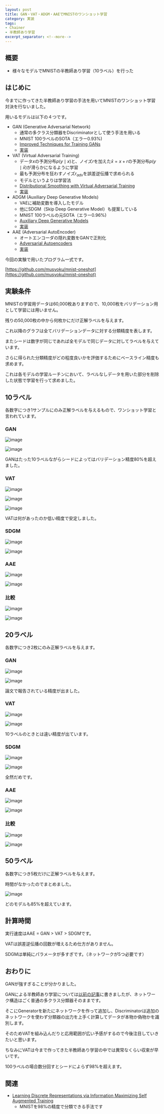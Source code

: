 ```yaml
---
layout: post
title: GAN・VAT・ADGM・AAEでMNISTのワンショット学習
category: 実装
tags:
- Chainer
- 半教師あり学習
excerpt_separator: <!--more-->
---
```


## 概要

- 様々なモデルでMNISTの半教師あり学習（10ラベル）を行った

<!--more-->

## はじめに

今までに作ってきた半教師あり学習の手法を用いてMNISTのワンショット学習対決を行ないました。

用いるモデルは以下の４つです。

- GAN (Generative Adversarial Network)
	- 通常の多クラス分類器をDiscriminatorとして使う手法を用いる
	- MNIST 100ラベルのSOTA（エラー0.93%)
	- [Improved Techniques for Training GANs](https://arxiv.org/abs/1606.03498)
	- [実装](https://github.com/musyoku/improved-gan)
- VAT (Virtual Adversarial Training)
	- データ$x$の予測分布$p(y \mid x)$と、ノイズ$r$を加えた$\bar{x} = x + r$の予測分布$p(y \mid \bar{x})$が滑らかになるように学習
	- 最も予測分布を狂わすノイズ$r_{adv}$を誤差逆伝播で求められる
	- モデルというよりは学習法
	- [Distributional Smoothing with Virtual Adversarial Training](https://arxiv.org/abs/1507.00677)
	- [実装](https://github.com/musyoku/vat)
- ADGM (Auxiliary Deep Generative Models)
	- VAEに補助変数を導入したモデル
	- 他にSDGM（Skip Deep Generative Model）も提案している
	- MNIST 100ラベルの元SOTA（エラー0.96%)
	- [Auxiliary Deep Generative Models](https://arxiv.org/abs/1602.05473)
	- [実装](https://github.com/musyoku/adgm)
- AAE (Adversarial AutoEncoder)
	- オートエンコーダの隠れ変数をGANで正則化
	- [Adversarial Autoencoders](https://arxiv.org/abs/1511.05644)
	- [実装](https://github.com/musyoku/adversarial-autoencoder)

今回の実験で用いたプログラム一式です。

[https://github.com/musyoku/mnist-oneshot](https://github.com/musyoku/mnist-oneshot)

## 実験条件

MNISTの学習用データは60,000枚ありますので、10,000枚をバリデーション用として学習には用いません。

残りの50,000枚の中から何枚かにだけ正解ラベルを与えます。

これ以降のグラフは全てバリデーションデータに対する分類精度を表します。

またシードは数字が同じであれば全モデルで同じデータに対してラベルを与えています。

さらに得られた分類精度がどの程度良いかを評価するためにベースライン精度も求めます。

これは各モデルの学習ルーチンにおいて、ラベルなしデータを用いた部分を削除した状態で学習を行って求めました。

## 10ラベル

各数字につき1サンプルにのみ正解ラベルを与えるもので、ワンショット学習と言われています。

### GAN

![image](/images/post/2016-12-27/gan_10_seed_1.png)

![image](/images/post/2016-12-27/gan_10_seed_2.png)

GANはたった10ラベルながらシードによってはバリデーション精度80%を超えました。

### VAT

![image](/images/post/2016-12-27/vat_10_seed_1.png)

![image](/images/post/2016-12-27/vat_10_seed_2.png)

![image](/images/post/2016-12-27/vat_10_seed_3.png)

VATは何があったのか低い精度で安定しました。

### SDGM

![image](/images/post/2016-12-27/sdgm_10_seed_1.png)

![image](/images/post/2016-12-27/sdgm_10_seed_2.png)

### AAE

![image](/images/post/2016-12-27/aae_10_seed_1.png)

![image](/images/post/2016-12-27/aae_10_seed_2.png)

### 比較

![image](/images/post/2016-12-27/all_10_seed_1.png)

![image](/images/post/2016-12-27/all_10_seed_2.png)

## 20ラベル

各数字につき2枚にのみ正解ラベルを与えます。

### GAN

![image](/images/post/2016-12-27/gan_20_seed_1.png)

![image](/images/post/2016-12-27/gan_20_seed_2.png)

論文で報告されている精度が出ました。

### VAT

![image](/images/post/2016-12-27/vat_20_seed_1.png)

![image](/images/post/2016-12-27/vat_20_seed_2.png)

10ラベルのときとは違い精度が出ています。

### SDGM

![image](/images/post/2016-12-27/sdgm_20_seed_1.png)

![image](/images/post/2016-12-27/sdgm_20_seed_2.png)

全然だめです。

### AAE

![image](/images/post/2016-12-27/aae_20_seed_1.png)

![image](/images/post/2016-12-27/aae_20_seed_2.png)

### 比較

![image](/images/post/2016-12-27/all_20_seed_1.png)

![image](/images/post/2016-12-27/all_20_seed_2.png)

## 50ラベル

各数字につき5枚だけに正解ラベルを与えます。

時間がなかったのでまとめました。

![image](/images/post/2016-12-27/all_50_seed_1.png)

どのモデルも85%を超えています。

## 計算時間

実行速度はAAE = GAN > VAT > SDGMです。

VATは誤差逆伝播の回数が増えるため仕方がありません。

SDGMは単純にパラメータが多すぎです。（ネットワークが5つ必要です）

## おわりに

GANが強すぎることが分かりました。

GANによる半教師あり学習については[以前の記事](/2016/12/23/Improved-Techniques-for-Training-GANs/)に書きましたが、ネットワーク構造はごく普通の多クラス分類器そのままです。

そこにGeneratorを新たにネットワークを作って追加し、Discriminatorは追加のネットワークを使わず分類器の出力を上手く計算してデータが本物か偽物かを識別します。

そのためVATを組み込んだりと応用範囲が広い予感がするので今後注目していきたいと思います。

ちなみにVATは今まで作ってきた半教師あり学習の中では異常なくらい収束が早いです。

100ラベルの場合数分回すとシードによらず98%を超えます。

## 関連

- [Learning Discrete Representations via Information Maximizing Self Augmented Training](/2017/03/11/Learning-Discrete-Representations-via-Information-Maximizing-Self-Augmented-Training/)
	- MNISTを98%の精度で分類できる手法です